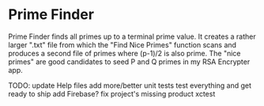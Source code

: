 #  Prime Finder

Prime Finder finds all primes up to a terminal prime value.  It creates a rather larger ".txt" file from which the "Find Nice Primes" function scans and produces a second file of primes where (p-1)/2 is also prime.  The "nice primes" are good candidates to seed P and Q primes in my RSA Encrypter app.

TODO:
    update Help files
    add more/better unit tests
    test everything and get ready to ship
    add Firebase?
    fix project's missing product xctest
